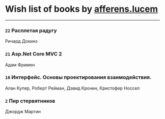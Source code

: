 # Wish list of books by [afferens.lucem](http://vk.com/id196071655)
---

### `22` Расплетая радугу
Ричард Докинз

### `21` Asp.Net Core MVC 2
Адам Фримен

### `16` Интерфейс. Основы проектирования взаимодействия.
Алан Купер, Роберт Рейман, Дэвид Кронин, Кристофер Носсел

### `2` Пир стервятников
Джордж Мартин


